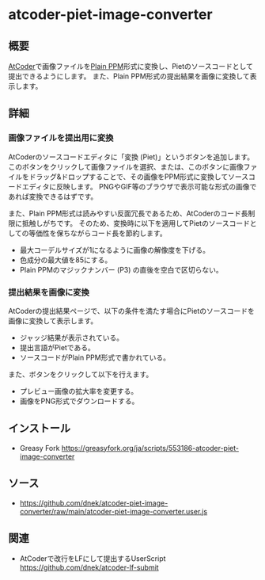 # atcoder-piet-image-converter

## 概要
[AtCoder](https://atcoder.jp/)で画像ファイルを[Plain PPM](https://netpbm.sourceforge.net/doc/ppm.html#plainppm)形式に変換し、Pietのソースコードとして提出できるようにします。
また、Plain PPM形式の提出結果を画像に変換して表示します。

## 詳細

### 画像ファイルを提出用に変換
AtCoderのソースコードエディタに「変換 (Piet)」というボタンを追加します。
このボタンをクリックして画像ファイルを選択、または、このボタンに画像ファイルをドラッグ&ドロップすることで、その画像をPPM形式に変換してソースコードエディタに反映します。
PNGやGIF等のブラウザで表示可能な形式の画像であれば変換できるはずです。

また、Plain PPM形式は読みやすい反面冗長であるため、AtCoderのコード長制限に抵触しがちです。
そのため、変換時に以下を適用してPietのソースコードとしての等価性を保ちながらコード長を節約します。

- 最大コーデルサイズが1になるように画像の解像度を下げる。
- 色成分の最大値を85にする。
- Plain PPMのマジックナンバー (P3) の直後を空白で区切らない。

### 提出結果を画像に変換
AtCoderの提出結果ページで、以下の条件を満たす場合にPietのソースコードを画像に変換して表示します。

- ジャッジ結果が表示されている。
- 提出言語がPietである。
- ソースコードがPlain PPM形式で書かれている。

また、ボタンをクリックして以下を行えます。

- プレビュー画像の拡大率を変更する。
- 画像をPNG形式でダウンロードする。

## インストール
- Greasy Fork https://greasyfork.org/ja/scripts/553186-atcoder-piet-image-converter

## ソース
- https://github.com/dnek/atcoder-piet-image-converter/raw/main/atcoder-piet-image-converter.user.js

## 関連
- AtCoderで改行をLFにして提出するUserScript https://github.com/dnek/atcoder-lf-submit
